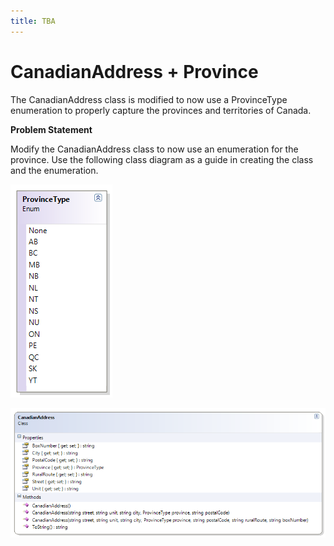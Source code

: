 ```yaml
---
title: TBA
---
```

# CanadianAddress + Province

The CanadianAddress class is modified to now use a ProvinceType enumeration to properly capture the provinces and territories of Canada.

**Problem Statement**

Modify the CanadianAddress class to now use an enumeration for the province. Use the following class diagram as a guide in creating the class and the enumeration.

![](./I-ProvinceType.png)

![](./I-CanadianAddress.png)
